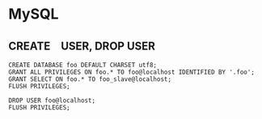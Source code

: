 # MySQL

## CREATE　USER, DROP USER

    CREATE DATABASE foo DEFAULT CHARSET utf8;
    GRANT ALL PRIVILEGES ON foo.* TO foo@localhost IDENTIFIED BY '.foo';
    GRANT SELECT ON foo.* TO foo_slave@localhost;
    FLUSH PRIVILEGES;

    DROP USER foo@localhost;
    FLUSH PRIVILEGES;

